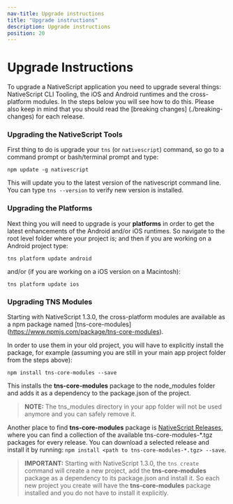 ```yaml
---
nav-title: Upgrade instructions
title: "Upgrade instructions"
description: Upgrade instructions
position: 20
---
```


# Upgrade Instructions

To upgrade a NativeScript application you need to upgrade several things: NativeScript CLI Tooling, the iOS and Android runtimes and the cross-platform modules. In the steps below you will see how to do this. Please also keep in mind that you should read the [breaking changes] (./breaking-changes) for each release.

### Upgrading the NativeScript Tools

First thing to do is upgrade your `tns` (or `nativescript`) command, so go to a command prompt or bash/terminal prompt and type:
```
npm update -g nativescript
```

This will update you to the latest version of the nativescript command line.  
You can type `tns --version` to verify new version is installed.

### Upgrading the Platforms

Next thing you will need to upgrade is your **platforms** in order to get the latest enhancements of the Android and/or iOS runtimes. So navigate to the root level folder where your project is; and then if you are working on a Android project type:
```
tns platform update android
```

and/or (if you are working on a iOS version on a Macintosh):
```
tns platform update ios
```

### Upgrading TNS Modules

Starting with NativeScript 1.3.0, the cross-platform modules are available as a npm package named [tns-core-modules] (https://www.npmjs.com/package/tns-core-modules).

In order to use them in your old project, you will have to explicitly install the package, for example (assuming you are still in your main app project folder from the steps above):

```
npm install tns-core-modules --save
```

This installs the **tns-core-modules** package to the node_modules folder and adds it as a dependency to the package.json of the project.

> **NOTE:** The tns_modules directory in your app folder will not be used anymore and you can safely remove it.

Another place to find **tns-core-modules** package is [NativeScript Releases](https://github.com/NativeScript/NativeScript/releases/), where you can find a collection of the available tns-core-modules-\*.tgz packages for every release. You can download a selected release and install it by running: `npm install <path to tns-core-modules-*.tgz> --save`.

> **IMPORTANT:** Starting with NativeScript 1.3.0, the `tns create` command will create a new project, add the **tns-core-modules** package as a dependency to its package.json and install it. So each new project you create will have the **tns-core-modules** package installed and you do not have to install it explicitly.
